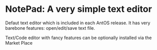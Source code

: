 # NotePad: A very simple text editor

Defaut text editor which is included in each AntOS release.
It has very barebone features: open/edit/save text file.

Text/Code editor with fancy features can be optionally installed via the Market Place
